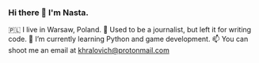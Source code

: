 ### Hi there 👋 I'm Nasta.

🇵🇱 I live in Warsaw, Poland.
🤖 Used to be a journalist, but left it for writing code.
🌱 I’m currently learning Python and game development. 
📫 You can shoot me an email at khralovich@protonmail.com

